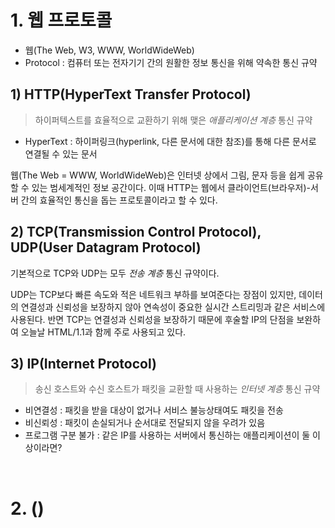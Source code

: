 # 1. 웹 프로토콜

- 웹(The Web, W3, WWW, WorldWideWeb)
- Protocol :  컴퓨터 또는 전자기기 간의 원활한 정보 통신을 위해 약속한 통신 규약

## 1) HTTP(HyperText Transfer Protocol)

> 하이퍼텍스트를 효율적으로 교환하기 위해 맺은 _애플리케이션 계층_ 통신 규약

- HyperText : 하이퍼링크(hyperlink, 다른 문서에 대한 참조)를 통해 다른 문서로 연결될 수 있는 문서

웹(The Web = WWW, WorldWideWeb)은 인터넷 상에서 그림, 문자 등을 쉽게 공유할 수 있는 범세계적인 정보 공간이다.
이때 HTTP는 웹에서 클라이언트(브라우저)-서버 간의 효율적인 통신을 돕는 프로토콜이라고 할 수 있다.

## 2) TCP(Transmission Control Protocol), UDP(User Datagram Protocol)

기본적으로 TCP와 UDP는 모두 _전송 계층_ 통신 규약이다.

UDP는 TCP보다 빠른 속도와 적은 네트워크 부하를 보여준다는 장점이 있지만, 데이터의 연결성과 신뢰성을 보장하지 않아 연속성이 중요한 실시간 스트리밍과 같은 서비스에 사용된다.
반면 TCP는 연결성과 신뢰성을 보장하기 때문에 후술할 IP의 단점을 보완하여 오늘날 HTML/1.1과 함께 주로 사용되고 있다.

## 3) IP(Internet Protocol)

> 송신 호스트와 수신 호스트가 패킷을 교환할 때 사용하는 _인터넷 계층_ 통신 규약

- 비연결성 : 패킷을 받을 대상이 없거나 서비스 불능상태여도 패킷을 전송
- 비신뢰성 : 패킷이 손실되거나 순서대로 전달되지 않을 우려가 있음
- 프로그램 구분 불가 : 같은 IP를 사용하는 서버에서 통신하는 애플리케이션이 둘 이상이라면?

<br>

# 2. ()
